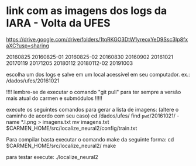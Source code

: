 # link com as imagens dos logs da IARA - Volta da UFES
https://drive.google.com/drive/folders/1tqRKGO3DtW1yreoxYeD9Ssc3Ip8fxaXC?usp=sharing

20160825
20160825-01
20160825-02
20160830
20160902
20161021
20170119
20171205
20180112
20180112-02
20191003

escolha um dos logs e salve em um local acessível em seu computador.
ex.:  /dados/ufes/20161021

!!!! lembre-se de executar o comando "git pull" para ter sempre a versão mais atual do carmen e submódulos !!!!!

execute os seguintes comandos para gerar a lista de imagens: (altere o caminho de acordo com seu caso)
cd /dados/ufes/
find `pwd`/20161021/ -name \*.l.png > imagens.txt
mv imagens.txt $CARMEN_HOME/src/localize_neural2/config/train.txt

Para compilar basta executar o comando make da seguinte forma:
cd $CARMEN_HOME/src/localize_neural2/
make

para testar execute:
./localize_neural2
